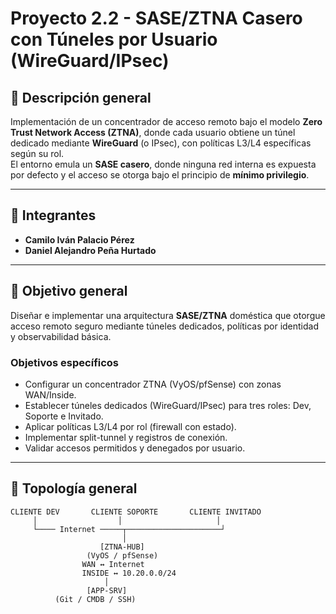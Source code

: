 # Proyecto 2.2 - SASE/ZTNA Casero con Túneles por Usuario (WireGuard/IPsec)

## 🧠 Descripción general
Implementación de un concentrador de acceso remoto bajo el modelo **Zero Trust Network Access (ZTNA)**, donde cada usuario obtiene un túnel dedicado mediante **WireGuard** (o IPsec), con políticas L3/L4 específicas según su rol.  
El entorno emula un **SASE casero**, donde ninguna red interna es expuesta por defecto y el acceso se otorga bajo el principio de **mínimo privilegio**.

---

## 👥 Integrantes
- **Camilo Iván Palacio Pérez**
- **Daniel Alejandro Peña Hurtado**

---

## 🎯 Objetivo general
Diseñar e implementar una arquitectura **SASE/ZTNA** doméstica que otorgue acceso remoto seguro mediante túneles dedicados, políticas por identidad y observabilidad básica.

### Objetivos específicos
- Configurar un concentrador ZTNA (VyOS/pfSense) con zonas WAN/Inside.  
- Establecer túneles dedicados (WireGuard/IPsec) para tres roles: Dev, Soporte e Invitado.  
- Aplicar políticas L3/L4 por rol (firewall con estado).  
- Implementar split-tunnel y registros de conexión.  
- Validar accesos permitidos y denegados por usuario.

---

## 🧱 Topología general
```text
CLIENTE DEV       CLIENTE SOPORTE       CLIENTE INVITADO
     │                  │                     │
     └──── Internet ─────┬─────────────────────┘
                         │
                    [ZTNA-HUB]
                 (VyOS / pfSense)
                WAN ↔ Internet
                INSIDE ↔ 10.20.0.0/24
                     │
                 [APP-SRV]
          (Git / CMDB / SSH)
